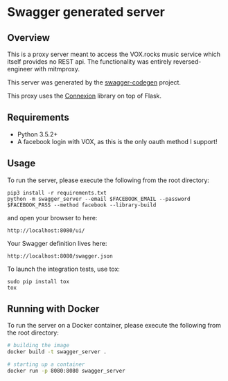 # Swagger generated server

## Overview

This is a proxy server meant to access the VOX.rocks music service which itself provides no REST api.  The functionality was entirely reversed-engineer with mitmproxy. 

This server was generated by the [swagger-codegen](https://github.com/swagger-api/swagger-codegen) project. 

This proxy uses the [Connexion](https://github.com/zalando/connexion) library on top of Flask.

## Requirements
* Python 3.5.2+
* A facebook login with VOX, as this is the only oauth method I support!

## Usage
To run the server, please execute the following from the root directory:

```
pip3 install -r requirements.txt
python -m swagger_server --email $FACEBOOK_EMAIL --password $FACEBOOK_PASS --method facebook --library-build
```

and open your browser to here:

```
http://localhost:8080/ui/
```

Your Swagger definition lives here:

```
http://localhost:8080/swagger.json
```

To launch the integration tests, use tox:
```
sudo pip install tox
tox
```

## Running with Docker

To run the server on a Docker container, please execute the following from the root directory:

```bash
# building the image
docker build -t swagger_server .

# starting up a container
docker run -p 8080:8080 swagger_server
```
